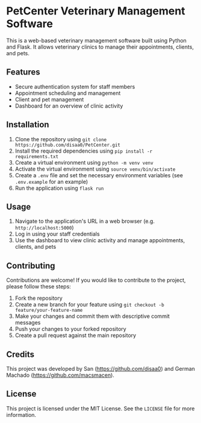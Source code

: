 # PetCenter Veterinary Management Software

This is a web-based veterinary management software built using Python and Flask. It allows veterinary clinics to manage their appointments, clients, and pets.

## Features

* Secure authentication system for staff members
* Appointment scheduling and management
* Client and pet management
* Dashboard for an overview of clinic activity

## Installation

1. Clone the repository using `git clone https://github.com/disaa0/PetCenter.git`
2. Install the required dependencies using `pip install -r requirements.txt`
3. Create a virtual environment using `python -m venv venv`
4. Activate the virtual environment using `source venv/bin/activate`
5. Create a `.env` file and set the necessary environment variables (see `.env.example` for an example)
6. Run the application using `flask run`

## Usage

1. Navigate to the application's URL in a web browser (e.g. `http://localhost:5000`)
2. Log in using your staff credentials
3. Use the dashboard to view clinic activity and manage appointments, clients, and pets

## Contributing

Contributions are welcome! If you would like to contribute to the project, please follow these steps:

1. Fork the repository
2. Create a new branch for your feature using `git checkout -b feature/your-feature-name`
3. Make your changes and commit them with descriptive commit messages
4. Push your changes to your forked repository
5. Create a pull request against the main repository

## Credits

This project was developed by San (https://github.com/disaa0) and German Machado (https://github.com/macsmacen).

## License

This project is licensed under the MIT License. See the `LICENSE` file for more information.

